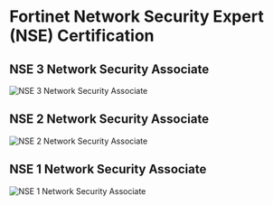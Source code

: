 # Fortinet Network Security Expert (NSE) Certification

## NSE 3 Network Security Associate
![NSE 3 Network Security Associate](https://github.com/alphaprimagalatheoqallbu/alphaprimagalatheoqallbu/assets/161004785/8b8ced20-a135-4adf-9170-32824213ad76)

## NSE 2 Network Security Associate
![NSE 2 Network Security Associate](https://github.com/alphaprimagalatheoqallbu/alphaprimagalatheoqallbu/assets/161004785/5e0bebfa-4b51-4e7a-be7c-1ffd1e4c28c0)

## NSE 1 Network Security Associate
![NSE 1 Network Security Associate](https://github.com/alphaprimagalatheoqallbu/alphaprimagalatheoqallbu/assets/161004785/5dc1eeb9-aff7-4d9b-9166-df9b5733ce19)
